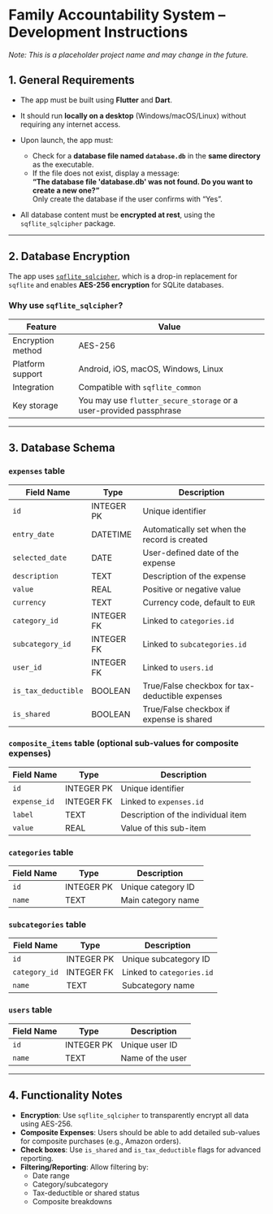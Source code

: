 # Family Accountability System – Development Instructions  
*Note: This is a placeholder project name and may change in the future.*

## 1. General Requirements

- The app must be built using **Flutter** and **Dart**.
- It should run **locally on a desktop** (Windows/macOS/Linux) without requiring any internet access.
- Upon launch, the app must:
  - Check for a **database file named `database.db`** in the **same directory** as the executable.
  - If the file does not exist, display a message:  
    **“The database file 'database.db' was not found. Do you want to create a new one?”**  
    Only create the database if the user confirms with “Yes”.

- All database content must be **encrypted at rest**, using the `sqflite_sqlcipher` package.

---

## 2. Database Encryption

The app uses [`sqflite_sqlcipher`](https://pub.dev/packages/sqflite_sqlcipher), which is a drop-in replacement for `sqflite` and enables **AES-256 encryption** for SQLite databases.

### Why use `sqflite_sqlcipher`?

| Feature                        | Value                                       |
|-------------------------------|---------------------------------------------|
| Encryption method             | AES-256                                     |
| Platform support              | Android, iOS, macOS, Windows, Linux         |
| Integration                   | Compatible with `sqflite_common`            |
| Key storage                   | You may use `flutter_secure_storage` or a user-provided passphrase |

---

## 3. Database Schema

### `expenses` table

| Field Name         | Type       | Description                                           |
|--------------------|------------|-------------------------------------------------------|
| `id`               | INTEGER PK | Unique identifier                                     |
| `entry_date`       | DATETIME   | Automatically set when the record is created          |
| `selected_date`    | DATE       | User-defined date of the expense                      |
| `description`      | TEXT       | Description of the expense                            |
| `value`            | REAL       | Positive or negative value                            |
| `currency`         | TEXT       | Currency code, default to `EUR`                       |
| `category_id`      | INTEGER FK | Linked to `categories.id`                             |
| `subcategory_id`   | INTEGER FK | Linked to `subcategories.id`                          |
| `user_id`          | INTEGER FK | Linked to `users.id`                                  |
| `is_tax_deductible`| BOOLEAN    | True/False checkbox for tax-deductible expenses       |
| `is_shared`        | BOOLEAN    | True/False checkbox if expense is shared              |

### `composite_items` table (optional sub-values for composite expenses)

| Field Name   | Type       | Description                          |
|--------------|------------|--------------------------------------|
| `id`         | INTEGER PK | Unique identifier                    |
| `expense_id` | INTEGER FK | Linked to `expenses.id`              |
| `label`      | TEXT       | Description of the individual item   |
| `value`      | REAL       | Value of this sub-item               |

### `categories` table

| Field Name | Type       | Description        |
|------------|------------|--------------------|
| `id`       | INTEGER PK | Unique category ID |
| `name`     | TEXT       | Main category name |

### `subcategories` table

| Field Name    | Type       | Description               |
|---------------|------------|---------------------------|
| `id`          | INTEGER PK | Unique subcategory ID     |
| `category_id` | INTEGER FK | Linked to `categories.id` |
| `name`        | TEXT       | Subcategory name          |

### `users` table

| Field Name | Type       | Description      |
|------------|------------|------------------|
| `id`       | INTEGER PK | Unique user ID   |
| `name`     | TEXT       | Name of the user |

---

## 4. Functionality Notes

- **Encryption**: Use `sqflite_sqlcipher` to transparently encrypt all data using AES-256.
- **Composite Expenses**: Users should be able to add detailed sub-values for composite purchases (e.g., Amazon orders).
- **Check boxes**: Use `is_shared` and `is_tax_deductible` flags for advanced reporting.
- **Filtering/Reporting**: Allow filtering by:
  - Date range
  - Category/subcategory
  - Tax-deductible or shared status
  - Composite breakdowns